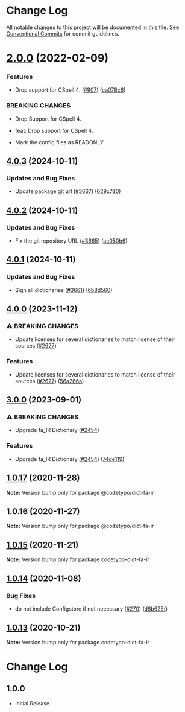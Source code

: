 # Change Log

All notable changes to this project will be documented in this file.
See [Conventional Commits](https://conventionalcommits.org) for commit guidelines.

# [2.0.0](https://github.com/khulnasofto-dicts/compare/@codetypo/dict-fa-ir@1.0.17...@codetypo/dict-fa-ir@2.0.0) (2022-02-09)


### Features

* Drop support for CSpell 4. ([#907](https://github.com/khulnasofto-dicts/issues/907)) ([ca078c6](https://github.com/khulnasokhulnasoftcommit/ca078c6a2e188cc3cf6276db1ba7e007f0f06f27))


### BREAKING CHANGES

* Drop Support for CSpell 4.

* feat: Drop support for CSpell 4.
* Mark the config files as READONLY





## [4.0.3](https://github.com/khulnasofto-dicts/compare/@codetypo/dict-fa-ir@4.0.2...@codetypo/dict-fa-ir@4.0.3) (2024-10-11)


### Updates and Bug Fixes

* Update package git url ([#3667](https://github.com/khulnasofto-dicts/issues/3667)) ([629c7d0](https://github.com/khulnasokhulnasoftcommit/629c7d0a5e1bacad1d3874b1f8372edc3494ef97))

## [4.0.2](https://github.com/khulnasofto-dicts/compare/@codetypo/dict-fa-ir@4.0.1...@codetypo/dict-fa-ir@4.0.2) (2024-10-11)


### Updates and Bug Fixes

* Fix the git repository URL ([#3665](https://github.com/khulnasofto-dicts/issues/3665)) ([ac050b6](https://github.com/khulnasokhulnasoftcommit/ac050b697d57820109995e92fac5ccc32ced1723))

## [4.0.1](https://github.com/khulnasofto-dicts/compare/@codetypo/dict-fa-ir@4.0.0...@codetypo/dict-fa-ir@4.0.1) (2024-10-11)


### Updates and Bug Fixes

* Sign all dictionaries ([#3661](https://github.com/khulnasofto-dicts/issues/3661)) ([6b8d560](https://github.com/khulnasokhulnasoftcommit/6b8d560cf51a593458ce42bca415859f872cfc97))

## [4.0.0](https://github.com/khulnasofto-dicts/compare/@codetypo/dict-fa-ir@3.0.0...@codetypo/dict-fa-ir@4.0.0) (2023-11-12)


### ⚠ BREAKING CHANGES

* Update licenses for several dictionaries to match license of their sources ([#2627](https://github.com/khulnasofto-dicts/issues/2627))

### Features

* Update licenses for several dictionaries to match license of their sources ([#2627](https://github.com/khulnasofto-dicts/issues/2627)) ([56a266a](https://github.com/khulnasokhulnasoftcommit/56a266aafdcde83043b92022dd0ae187c1d53498))

## [3.0.0](https://github.com/khulnasofto-dicts/compare/@codetypo/dict-fa-ir@2.0.0...@codetypo/dict-fa-ir@3.0.0) (2023-09-01)


### ⚠ BREAKING CHANGES

* Upgrade fa_IR Dictionary ([#2454](https://github.com/khulnasofto-dicts/issues/2454))

### Features

* Upgrade fa_IR Dictionary ([#2454](https://github.com/khulnasofto-dicts/issues/2454)) ([74de119](https://github.com/khulnasokhulnasoftcommit/74de1198aa9d64eb8d53ce44a16ef9ed04dc6b27))

## [1.0.17](https://github.com/khulnasofto-dicts/compare/@codetypo/dict-fa-ir@1.0.16...@codetypo/dict-fa-ir@1.0.17) (2020-11-28)

**Note:** Version bump only for package @codetypo/dict-fa-ir





## 1.0.16 (2020-11-27)

**Note:** Version bump only for package @codetypo/dict-fa-ir





## [1.0.15](https://github.com/khulnasofto-dicts/compare/codetypo-dict-fa-ir@1.0.14...codetypo-dict-fa-ir@1.0.15) (2020-11-21)

**Note:** Version bump only for package codetypo-dict-fa-ir

## [1.0.14](https://github.com/khulnasofto-dicts/compare/codetypo-dict-fa-ir@1.0.13...codetypo-dict-fa-ir@1.0.14) (2020-11-08)

### Bug Fixes

- do not include Configstore if not necessary ([#270](https://github.com/khulnasofto-dicts/issues/270)) ([d8b625f](https://github.com/khulnasokhulnasoftcommit/d8b625f2f42d5cc6c4a9390216ac1e5037886e44))

## [1.0.13](https://github.com/khulnasofto-dicts/compare/codetypo-dict-fa-ir@1.0.12...codetypo-dict-fa-ir@1.0.13) (2020-10-21)

**Note:** Version bump only for package codetypo-dict-fa-ir

# Change Log

## 1.0.0

- Initial Release
